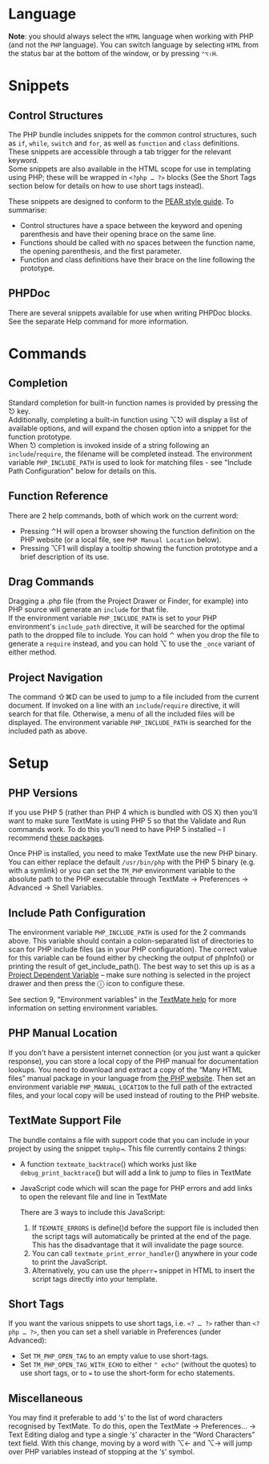 # Language

**Note**: you should always select the `HTML` language when working with PHP (and not the `PHP` language). You can switch language by selecting `HTML` from the status bar at the bottom of the window, or by pressing `⌃⌥⇧H`.

# Snippets

## Control Structures

The PHP bundle includes snippets for the common control structures, such as `if`, `while`, `switch` and `for`, as well as `function` and `class` definitions.
These snippets are accessible through a tab trigger for the relevant keyword.  
Some snippets are also available in the HTML scope for use in templating using PHP; these will be wrapped in `<?php … ?>` blocks (See the Short Tags section below for details on how to use short tags instead).

These snippets are designed to conform to the [PEAR style guide][]. To summarise:

  * Control structures have a space between the keyword and opening parenthesis and have their opening brace on the same line.
  * Functions should be called with no spaces between the function name, the opening parenthesis, and the first parameter.
  * Function and class definitions have their brace on the line following the prototype.

[PEAR style guide]: http://www.go-pear.org/manual/en/standards.php

## PHPDoc

There are several snippets available for use when writing PHPDoc blocks. See the separate Help command for more information.

# Commands

## Completion

Standard completion for built-in function names is provided by pressing the ⎋ key.  
Additionally, completing a built-in function using ⌥⎋ will display a list of available options, and will expand the chosen option into a snippet for the function prototype.  
When ⎋ completion is invoked inside of a string following an `include`/`require`, the filename will be completed instead. The environment variable `PHP_INCLUDE_PATH` is used to look for matching files - see "Include Path Configuration" below for details on this.

## Function Reference

There are 2 help commands, both of which work on the current word:

  * Pressing ⌃H will open a browser showing the function definition on the PHP website (or a local file, see `PHP Manual Location` below).
  * Pressing ⌥F1 will display a tooltip showing the function prototype and a brief description of its use.

## Drag Commands

Dragging a .php file (from the Project Drawer or Finder, for example) into PHP source will generate an `include` for that file.  
If the environment variable `PHP_INCLUDE_PATH` is set to your PHP environment's `include_path` directive, it will be searched for the optimal path to the dropped file to include.
You can hold ⌃ when you drop the file to generate a `require` instead, and you can hold ⌥ to use the `_once` variant of either method.

## Project Navigation

The command ⇧⌘D can be used to jump to a file included from the current document. If invoked on a line with an `include`/`require` directive, it will search for that file. Otherwise, a menu of all the included files will be displayed. The environment variable `PHP_INCLUDE_PATH` is searched for the included path as above.

# Setup

## PHP Versions

If you use PHP 5 (rather than PHP 4 which is bundled with OS X) then you’ll want to make sure TextMate is using PHP 5 so that the Validate and Run commands work. To do this you’ll need to have PHP 5 installed – I recommend [these packages](http://www.entropy.ch/software/macosx/php/).

Once PHP is installed, you need to make TextMate use the new PHP binary. You can either replace the default `/usr/bin/php` with the PHP 5 binary (e.g. with a symlink) or you can set the `TM_PHP` environment variable to the absolute path to the PHP executable through TextMate → Preferences → Advanced → Shell Variables.

## Include Path Configuration

The environment variable `PHP_INCLUDE_PATH` is used for the 2 commands above. This variable should contain a colon-separated list of directories to scan for PHP include files (as in your PHP configuration). The correct value for this variable can be found either by checking the output of phpInfo() or printing the result of get\_include_path(). The best way to set this up is as a [Project Dependent Variable](?project_dependent_variables) – make sure nothing is selected in the project drawer and then press the ⓘ icon to configure these.

See section 9, "Environment variables" in the [TextMate help](?environment_variables) for more information on setting environment variables.

## PHP Manual Location

If you don't have a persistent internet connection (or you just want a quicker response), you can store a local copy of the PHP manual for documentation lookups. You need to download and extract a copy of the “Many HTML files” manual package in your language from [the PHP website](http://www.php.net/download-docs.php). Then set an environment variable `PHP_MANUAL_LOCATION` to the full path of the extracted files, and your local copy will be used instead of routing to the PHP website.

## TextMate Support File

The bundle contains a file with support code that you can include in your project by using the snippet `tmphp⇥`. This file currently contains 2 things:

  * A function `textmate_backtrace`() which works just like `debug_print_backtrace`() but will add a link to jump to files in TextMate
  * JavaScript code which will scan the page for PHP errors and add links to open the relevant file and line in TextMate
    
    There are 3 ways to include this JavaScript:
    1. If `TEXMATE_ERRORS` is define()d before the support file is included then the script tags will automatically be printed at the end of the page. This has the disadvantage that it will invalidate the page source.
    2. You can call `textmate_print_error_handler`() anywhere in your code to print the JavaScript.
    3. Alternatively, you can use the `phperr⇥` snippet in HTML to insert the script tags directly into your template.

## Short Tags

If you want the various snippets to use short tags, i.e. `<? … ?>` rather than `<?php … ?>`, then you can set a shell variable in Preferences (under Advanced):

   * Set `TM_PHP_OPEN_TAG` to an empty value to use short-tags.
   * Set `TM_PHP_OPEN_TAG_WITH_ECHO` to either `" echo"` (without the quotes) to use short tags, or to `=` to use the short-form for echo statements.


## Miscellaneous

You may find it preferable to add ‘`$`’ to the list of word characters recognised by TextMate. To do this, open the TextMate → Preferences… → Text Editing dialog and type a single ‘`$`’ character in the “Word Characters” text field. With this change, moving by a word with ⌥← and ⌥→ will jump over PHP variables instead of stopping at the ‘`$`’ symbol.
